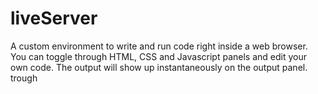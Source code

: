 # liveServer
A custom environment to write and run code right inside a web browser. You can toggle through HTML, CSS and Javascript panels and edit your own code. The output will show up instantaneously on the output panel. trough 

